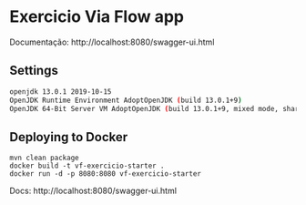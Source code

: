 # Exercicio Via Flow app

Documentação: http://localhost:8080/swagger-ui.html

## Settings

```bash
openjdk 13.0.1 2019-10-15
OpenJDK Runtime Environment AdoptOpenJDK (build 13.0.1+9)
OpenJDK 64-Bit Server VM AdoptOpenJDK (build 13.0.1+9, mixed mode, sharing)
``` 

## Deploying to Docker

```
mvn clean package
docker build -t vf-exercicio-starter .
docker run -d -p 8080:8080 vf-exercicio-starter
```

Docs: http://localhost:8080/swagger-ui.html
